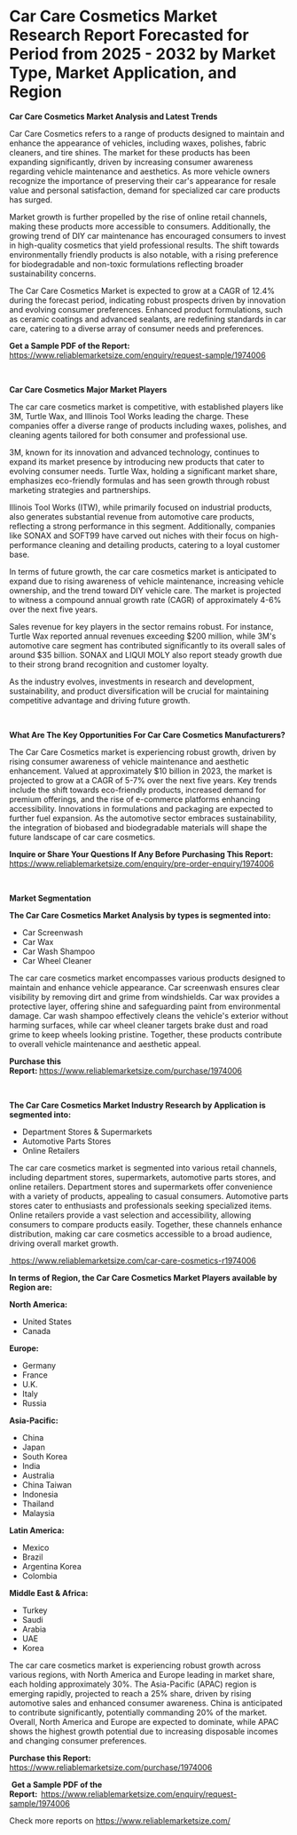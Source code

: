 <p><h1>Car Care Cosmetics Market Research Report Forecasted for Period from 2025 -  2032 by Market Type, Market Application, and Region</h1></p><p><strong>Car Care Cosmetics Market Analysis and Latest Trends</strong></p>
<p><p>Car Care Cosmetics refers to a range of products designed to maintain and enhance the appearance of vehicles, including waxes, polishes, fabric cleaners, and tire shines. The market for these products has been expanding significantly, driven by increasing consumer awareness regarding vehicle maintenance and aesthetics. As more vehicle owners recognize the importance of preserving their car's appearance for resale value and personal satisfaction, demand for specialized car care products has surged.</p><p>Market growth is further propelled by the rise of online retail channels, making these products more accessible to consumers. Additionally, the growing trend of DIY car maintenance has encouraged consumers to invest in high-quality cosmetics that yield professional results. The shift towards environmentally friendly products is also notable, with a rising preference for biodegradable and non-toxic formulations reflecting broader sustainability concerns.</p><p>The Car Care Cosmetics Market is expected to grow at a CAGR of 12.4% during the forecast period, indicating robust prospects driven by innovation and evolving consumer preferences. Enhanced product formulations, such as ceramic coatings and advanced sealants, are redefining standards in car care, catering to a diverse array of consumer needs and preferences.</p></p>
<p><strong>Get a Sample PDF of the Report:&nbsp;</strong> <a href="https://www.reliablemarketsize.com/enquiry/request-sample/1974006?utm_campaign=3217&utm_medium=2&utm_source=Github&utm_content=ia&utm_term=30032025&utm_id=car-care-cosmetics">https://www.reliablemarketsize.com/enquiry/request-sample/1974006</a></p>
<p>&nbsp;</p>
<p><strong>Car Care Cosmetics Major Market Players</strong></p>
<p><p>The car care cosmetics market is competitive, with established players like 3M, Turtle Wax, and Illinois Tool Works leading the charge. These companies offer a diverse range of products including waxes, polishes, and cleaning agents tailored for both consumer and professional use.</p><p>3M, known for its innovation and advanced technology, continues to expand its market presence by introducing new products that cater to evolving consumer needs. Turtle Wax, holding a significant market share, emphasizes eco-friendly formulas and has seen growth through robust marketing strategies and partnerships.</p><p>Illinois Tool Works (ITW), while primarily focused on industrial products, also generates substantial revenue from automotive care products, reflecting a strong performance in this segment. Additionally, companies like SONAX and SOFT99 have carved out niches with their focus on high-performance cleaning and detailing products, catering to a loyal customer base.</p><p>In terms of future growth, the car care cosmetics market is anticipated to expand due to rising awareness of vehicle maintenance, increasing vehicle ownership, and the trend toward DIY vehicle care. The market is projected to witness a compound annual growth rate (CAGR) of approximately 4-6% over the next five years.</p><p>Sales revenue for key players in the sector remains robust. For instance, Turtle Wax reported annual revenues exceeding $200 million, while 3M's automotive care segment has contributed significantly to its overall sales of around $35 billion. SONAX and LIQUI MOLY also report steady growth due to their strong brand recognition and customer loyalty.</p><p>As the industry evolves, investments in research and development, sustainability, and product diversification will be crucial for maintaining competitive advantage and driving future growth.</p></p>
<p>&nbsp;</p>
<p><strong>What Are The Key Opportunities For Car Care Cosmetics Manufacturers?</strong></p>
<p><p>The Car Care Cosmetics market is experiencing robust growth, driven by rising consumer awareness of vehicle maintenance and aesthetic enhancement. Valued at approximately $10 billion in 2023, the market is projected to grow at a CAGR of 5-7% over the next five years. Key trends include the shift towards eco-friendly products, increased demand for premium offerings, and the rise of e-commerce platforms enhancing accessibility. Innovations in formulations and packaging are expected to further fuel expansion. As the automotive sector embraces sustainability, the integration of biobased and biodegradable materials will shape the future landscape of car care cosmetics.</p></p>
<p><strong>Inquire or Share Your Questions If Any Before Purchasing This Report:</strong> <a href="https://www.reliablemarketsize.com/enquiry/pre-order-enquiry/1974006?utm_campaign=3217&utm_medium=2&utm_source=Github&utm_content=ia&utm_term=30032025&utm_id=car-care-cosmetics">https://www.reliablemarketsize.com/enquiry/pre-order-enquiry/1974006</a></p>
<p>&nbsp;</p>
<p><strong>Market Segmentation</strong></p>
<p><strong>The Car Care Cosmetics Market Analysis by types is segmented into:</strong></p>
<p><ul><li>Car Screenwash</li><li>Car Wax</li><li>Car Wash Shampoo</li><li>Car Wheel Cleaner</li></ul></p>
<p><p>The car care cosmetics market encompasses various products designed to maintain and enhance vehicle appearance. Car screenwash ensures clear visibility by removing dirt and grime from windshields. Car wax provides a protective layer, offering shine and safeguarding paint from environmental damage. Car wash shampoo effectively cleans the vehicle's exterior without harming surfaces, while car wheel cleaner targets brake dust and road grime to keep wheels looking pristine. Together, these products contribute to overall vehicle maintenance and aesthetic appeal.</p></p>
<p><strong>Purchase this Report:&nbsp;</strong><a href="https://www.reliablemarketsize.com/purchase/1974006?utm_campaign=3217&utm_medium=2&utm_source=Github&utm_content=ia&utm_term=30032025&utm_id=car-care-cosmetics">https://www.reliablemarketsize.com/purchase/1974006</a></p>
<p>&nbsp;</p>
<p><strong>The Car Care Cosmetics Market Industry Research by Application is segmented into:</strong></p>
<p><ul><li>Department Stores & Supermarkets</li><li>Automotive Parts Stores</li><li>Online Retailers</li></ul></p>
<p><p>The car care cosmetics market is segmented into various retail channels, including department stores, supermarkets, automotive parts stores, and online retailers. Department stores and supermarkets offer convenience with a variety of products, appealing to casual consumers. Automotive parts stores cater to enthusiasts and professionals seeking specialized items. Online retailers provide a vast selection and accessibility, allowing consumers to compare products easily. Together, these channels enhance distribution, making car care cosmetics accessible to a broad audience, driving overall market growth.</p></p>
<p><a href="https://www.reliablemarketsize.com/car-care-cosmetics-r1974006?utm_campaign=3217&utm_medium=2&utm_source=Github&utm_content=ia&utm_term=30032025&utm_id=car-care-cosmetics">&nbsp;https://www.reliablemarketsize.com/car-care-cosmetics-r1974006</a></p>
<p><strong>In terms of Region, the Car Care Cosmetics Market Players available by Region are:</strong></p>
<p>
    <p> <strong> North America: </strong>
        <ul>
            <li>United States</li>
            <li>Canada</li>
        </ul>
        </p> 
    <p> <strong> Europe: </strong>
        <ul>
            <li>Germany</li>
            <li>France</li>
            <li>U.K.</li>
            <li>Italy</li>
            <li>Russia</li>
        </ul>
        </p> 
    <p> <strong> Asia-Pacific: </strong>
        <ul>
            <li>China</li>
            <li>Japan</li>
            <li>South Korea</li>
            <li>India</li>
            <li>Australia</li>
            <li>China Taiwan</li>
            <li>Indonesia</li>
            <li>Thailand</li>
            <li>Malaysia</li>
        </ul>
        </p> 
    <p> <strong> Latin America: </strong>
        <ul>
            <li>Mexico</li>
            <li>Brazil</li>
            <li>Argentina Korea</li>
            <li>Colombia</li>
        </ul>
        </p> 
    <p> <strong> Middle East & Africa: </strong>
        <ul>
            <li>Turkey</li>
            <li>Saudi</li>
            <li>Arabia</li>
            <li>UAE</li>
            <li>Korea</li>
        </ul>
    </p>
    </p>
<p><p>The car care cosmetics market is experiencing robust growth across various regions, with North America and Europe leading in market share, each holding approximately 30%. The Asia-Pacific (APAC) region is emerging rapidly, projected to reach a 25% share, driven by rising automotive sales and enhanced consumer awareness. China is anticipated to contribute significantly, potentially commanding 20% of the market. Overall, North America and Europe are expected to dominate, while APAC shows the highest growth potential due to increasing disposable incomes and changing consumer preferences.</p></p>
<p><strong>Purchase this Report: </strong><a href="https://www.reliablemarketsize.com/purchase/1974006?utm_campaign=3217&utm_medium=2&utm_source=Github&utm_content=ia&utm_term=30032025&utm_id=car-care-cosmetics">https://www.reliablemarketsize.com/purchase/1974006</a></p>
<p>&nbsp;<strong>Get a Sample PDF of the Report:&nbsp;&nbsp;</strong><a href="https://www.reliablemarketsize.com/enquiry/request-sample/1974006?utm_campaign=3217&utm_medium=2&utm_source=Github&utm_content=ia&utm_term=30032025&utm_id=car-care-cosmetics">https://www.reliablemarketsize.com/enquiry/request-sample/1974006</a></p>
<p><strong></strong></p>
<p>Check more reports on <a href="https://www.reliablemarketsize.com/?utm_campaign=3217&utm_medium=2&utm_source=Github&utm_content=ia&utm_term=30032025&utm_id=car-care-cosmetics">https://www.reliablemarketsize.com/</a></p>